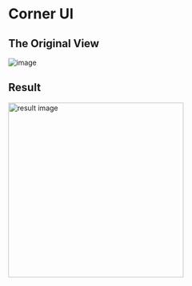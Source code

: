 # Corner UI

## The Original View 
![image](https://github.com/AdnanJoraid/CornerUIKit/assets/59744727/fbcef567-1c0e-48de-b0da-5c31f024d8d2)


## Result
<img src="https://github.com/AdnanJoraid/CornerUIKit/assets/59744727/9adb9b7e-1972-4f8c-a5e2-d2522164c520" width="350" alt="result image">
